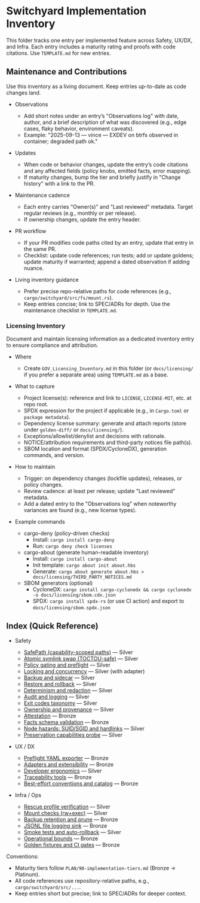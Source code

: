 # Switchyard Implementation Inventory

This folder tracks one entry per implemented feature across Safety, UX/DX, and Infra. Each entry includes a maturity rating and proofs with code citations. Use `TEMPLATE.md` for new entries.

## Maintenance and Contributions

Use this inventory as a living document. Keep entries up-to-date as code changes land.

- Observations
  - Add short notes under an entry’s "Observations log" with date, author, and a brief description of what was discovered (e.g., edge cases, flaky behavior, environment caveats).
  - Example: "2025-09-13 — vince — EXDEV on btrfs observed in container; degraded path ok."

- Updates
  - When code or behavior changes, update the entry’s code citations and any affected fields (policy knobs, emitted facts, error mapping).
  - If maturity changes, bump the tier and briefly justify in "Change history" with a link to the PR.

- Maintenance cadence
  - Each entry carries "Owner(s)" and "Last reviewed" metadata. Target regular reviews (e.g., monthly or per release).
  - If ownership changes, update the entry header.

- PR workflow
  - If your PR modifies code paths cited by an entry, update that entry in the same PR.
  - Checklist: update code references; run tests; add or update goldens; update maturity if warranted; append a dated observation if adding nuance.

- Living inventory guidance
  - Prefer precise repo-relative paths for code references (e.g., `cargo/switchyard/src/fs/mount.rs`).
  - Keep entries concise; link to SPEC/ADRs for depth. Use the maintenance checklist in `TEMPLATE.md`.

### Licensing Inventory

Document and maintain licensing information as a dedicated inventory entry to ensure compliance and attribution.

- Where
  - Create `GOV_Licensing_Inventory.md` in this folder (or `docs/licensing/` if you prefer a separate area) using `TEMPLATE.md` as a base.

- What to capture
  - Project license(s): reference and link to `LICENSE`, `LICENSE-MIT`, etc. at repo root.
  - SPDX expression for the project if applicable (e.g., in `Cargo.toml` or `package metadata`).
  - Dependency license summary: generate and attach reports (store under `golden-diff/` or `docs/licensing/`).
  - Exceptions/allowlist/denylist and decisions with rationale.
  - NOTICE/attribution requirements and third-party notices file path(s).
  - SBOM location and format (SPDX/CycloneDX), generation commands, and version.

- How to maintain
  - Trigger: on dependency changes (lockfile updates), releases, or policy changes.
  - Review cadence: at least per release; update "Last reviewed" metadata.
  - Add a dated entry to the "Observations log" when noteworthy variances are found (e.g., new license types).

- Example commands
  - cargo-deny (policy-driven checks)
    - Install: `cargo install cargo-deny`
    - Run: `cargo deny check licenses`
  - cargo-about (generate human-readable inventory)
    - Install: `cargo install cargo-about`
    - Init template: `cargo about init about.hbs`
    - Generate: `cargo about generate about.hbs > docs/licensing/THIRD_PARTY_NOTICES.md`
  - SBOM generators (optional)
    - CycloneDX: `cargo install cargo-cyclonedx && cargo cyclonedx -o docs/licensing/sbom.cdx.json`
    - SPDX: `cargo install spdx-rs` (or use CI action) and export to `docs/licensing/sbom.spdx.json`

## Index (Quick Reference)


- Safety
  - [SafePath (capability-scoped paths)](SAFETY_SafePath.md) — Silver
  - [Atomic symlink swap (TOCTOU-safe)](SAFETY_Atomic_Symlink_Swap.md) — Silver
  - [Policy gating and preflight](SAFETY_Policy_Gating_and_Preflight.md) — Silver
  - [Locking and concurrency](SAFETY_Locking_and_Concurrency.md) — Silver (with adapter)
  - [Backup and sidecar](SAFETY_Backup_and_Sidecar.md) — Silver
  - [Restore and rollback](SAFETY_Restore_and_Rollback.md) — Silver
  - [Determinism and redaction](SAFETY_Determinism_and_Redaction.md) — Silver
  - [Audit and logging](SAFETY_Audit_and_Logging.md) — Silver
  - [Exit codes taxonomy](SAFETY_Exit_Codes.md) — Silver
  - [Ownership and provenance](SAFETY_Ownership_and_Provenance.md) — Silver
  - [Attestation](SAFETY_Attestation.md) — Bronze
  - [Facts schema validation](SAFETY_Facts_Schema_Validation.md) — Bronze
  - [Node hazards: SUID/SGID and hardlinks](SAFETY_Node_Hazards_SUID_SGID_and_Hardlinks.md) — Silver
  - [Preservation capabilities probe](SAFETY_Preservation_Capabilities_Probe.md) — Silver

- UX / DX
  - [Preflight YAML exporter](UX_Preflight_YAML.md) — Bronze
  - [Adapters and extensibility](DX_Adapters_and_Extensibility.md) — Bronze
  - [Developer ergonomics](DX_Dev_Ergonomics.md) — Silver
  - [Traceability tools](DX_Traceability_Tools.md) — Bronze
  - [Best-effort conventions and catalog](DX_Best_Effort_Conventions.md) — Bronze

- Infra / Ops
  - [Rescue profile verification](INFRA_Rescue_Profile_Verification.md) — Silver
  - [Mount checks (rw+exec)](INFRA_Mount_Checks.md) — Silver
  - [Backup retention and prune](INFRA_Backup_Retention_Prune.md) — Bronze
  - [JSONL file logging sink](INFRA_JSONL_File_Logging.md) — Bronze
  - [Smoke tests and auto-rollback](INFRA_Smoke_Tests_Auto_Rollback.md) — Silver
  - [Operational bounds](INFRA_Operational_Bounds.md) — Bronze
  - [Golden fixtures and CI gates](INFRA_Golden_Fixtures_and_CI_Gates.md) — Bronze

Conventions:

- Maturity tiers follow `PLAN/90-implementation-tiers.md` (Bronze → Platinum).
- All code references use repository-relative paths, e.g., `cargo/switchyard/src/...`.
- Keep entries short but precise; link to SPEC/ADRs for deeper context.

